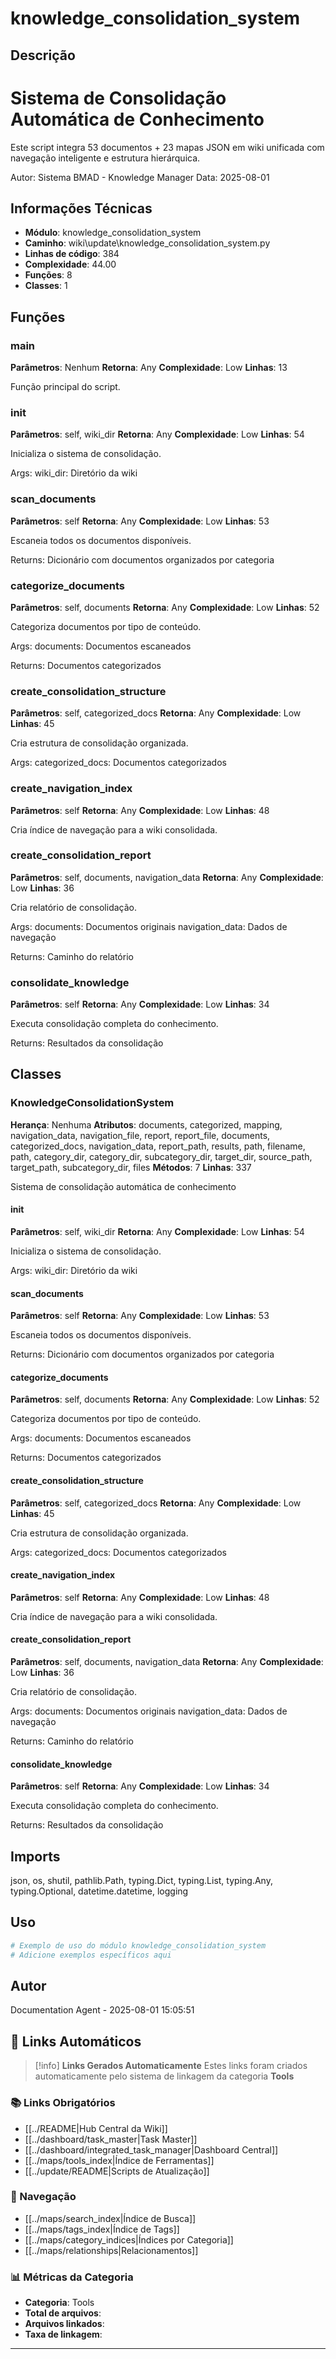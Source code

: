 # knowledge_consolidation_system

## Descrição

Sistema de Consolidação Automática de Conhecimento
==================================================

Este script integra 53 documentos + 23 mapas JSON em wiki unificada
com navegação inteligente e estrutura hierárquica.

Autor: Sistema BMAD - Knowledge Manager
Data: 2025-08-01

## Informações Técnicas

- **Módulo**: knowledge_consolidation_system
- **Caminho**: wiki\update\knowledge_consolidation_system.py
- **Linhas de código**: 384
- **Complexidade**: 44.00
- **Funções**: 8
- **Classes**: 1

## Funções

### main

**Parâmetros**: Nenhum
**Retorna**: Any
**Complexidade**: Low
**Linhas**: 13

Função principal do script.

### __init__

**Parâmetros**: self, wiki_dir
**Retorna**: Any
**Complexidade**: Low
**Linhas**: 54

Inicializa o sistema de consolidação.

Args:
    wiki_dir: Diretório da wiki

### scan_documents

**Parâmetros**: self
**Retorna**: Any
**Complexidade**: Low
**Linhas**: 53

Escaneia todos os documentos disponíveis.

Returns:
    Dicionário com documentos organizados por categoria

### categorize_documents

**Parâmetros**: self, documents
**Retorna**: Any
**Complexidade**: Low
**Linhas**: 52

Categoriza documentos por tipo de conteúdo.

Args:
    documents: Documentos escaneados
    
Returns:
    Documentos categorizados

### create_consolidation_structure

**Parâmetros**: self, categorized_docs
**Retorna**: Any
**Complexidade**: Low
**Linhas**: 45

Cria estrutura de consolidação organizada.

Args:
    categorized_docs: Documentos categorizados

### create_navigation_index

**Parâmetros**: self
**Retorna**: Any
**Complexidade**: Low
**Linhas**: 48

Cria índice de navegação para a wiki consolidada.

### create_consolidation_report

**Parâmetros**: self, documents, navigation_data
**Retorna**: Any
**Complexidade**: Low
**Linhas**: 36

Cria relatório de consolidação.

Args:
    documents: Documentos originais
    navigation_data: Dados de navegação
    
Returns:
    Caminho do relatório

### consolidate_knowledge

**Parâmetros**: self
**Retorna**: Any
**Complexidade**: Low
**Linhas**: 34

Executa consolidação completa do conhecimento.

Returns:
    Resultados da consolidação

## Classes

### KnowledgeConsolidationSystem

**Herança**: Nenhuma
**Atributos**: documents, categorized, mapping, navigation_data, navigation_file, report, report_file, documents, categorized_docs, navigation_data, report_path, results, path, filename, path, category_dir, category_dir, subcategory_dir, target_dir, source_path, target_path, subcategory_dir, files
**Métodos**: 7
**Linhas**: 337

Sistema de consolidação automática de conhecimento

#### __init__

**Parâmetros**: self, wiki_dir
**Retorna**: Any
**Complexidade**: Low
**Linhas**: 54

Inicializa o sistema de consolidação.

Args:
    wiki_dir: Diretório da wiki

#### scan_documents

**Parâmetros**: self
**Retorna**: Any
**Complexidade**: Low
**Linhas**: 53

Escaneia todos os documentos disponíveis.

Returns:
    Dicionário com documentos organizados por categoria

#### categorize_documents

**Parâmetros**: self, documents
**Retorna**: Any
**Complexidade**: Low
**Linhas**: 52

Categoriza documentos por tipo de conteúdo.

Args:
    documents: Documentos escaneados
    
Returns:
    Documentos categorizados

#### create_consolidation_structure

**Parâmetros**: self, categorized_docs
**Retorna**: Any
**Complexidade**: Low
**Linhas**: 45

Cria estrutura de consolidação organizada.

Args:
    categorized_docs: Documentos categorizados

#### create_navigation_index

**Parâmetros**: self
**Retorna**: Any
**Complexidade**: Low
**Linhas**: 48

Cria índice de navegação para a wiki consolidada.

#### create_consolidation_report

**Parâmetros**: self, documents, navigation_data
**Retorna**: Any
**Complexidade**: Low
**Linhas**: 36

Cria relatório de consolidação.

Args:
    documents: Documentos originais
    navigation_data: Dados de navegação
    
Returns:
    Caminho do relatório

#### consolidate_knowledge

**Parâmetros**: self
**Retorna**: Any
**Complexidade**: Low
**Linhas**: 34

Executa consolidação completa do conhecimento.

Returns:
    Resultados da consolidação

## Imports

json, os, shutil, pathlib.Path, typing.Dict, typing.List, typing.Any, typing.Optional, datetime.datetime, logging

## Uso

```python
# Exemplo de uso do módulo knowledge_consolidation_system
# Adicione exemplos específicos aqui
```

## Autor

Documentation Agent - 2025-08-01 15:05:51

## 🔗 **Links Automáticos**

> [!info] **Links Gerados Automaticamente**
> Estes links foram criados automaticamente pelo sistema de linkagem da categoria **Tools**

### **📚 Links Obrigatórios**
- [[../README|Hub Central da Wiki]]
- [[../dashboard/task_master|Task Master]]
- [[../dashboard/integrated_task_manager|Dashboard Central]]
- [[../maps/tools_index|Índice de Ferramentas]]
- [[../update/README|Scripts de Atualização]]

### **🧭 Navegação**
- [[../maps/search_index|Índice de Busca]]
- [[../maps/tags_index|Índice de Tags]]
- [[../maps/category_indices|Índices por Categoria]]
- [[../maps/relationships|Relacionamentos]]

### **📊 Métricas da Categoria**
- **Categoria**: Tools
- **Total de arquivos**: <!-- Contador automático -->
- **Arquivos linkados**: <!-- Contador automático -->
- **Taxa de linkagem**: <!-- Percentual automático -->

---

